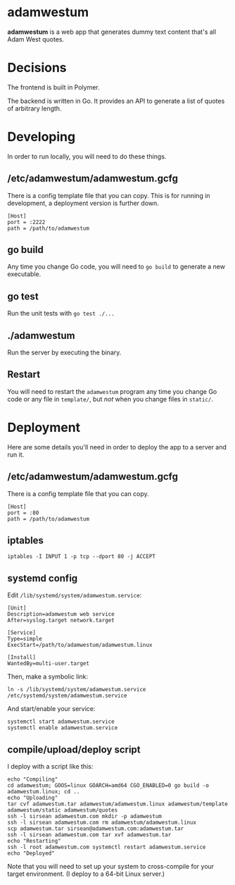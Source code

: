 adamwestum
==========

**adamwestum** is a web app that generates dummy text content that's all Adam West quotes.

# Decisions

The frontend is built in Polymer.

The backend is written in Go. It provides an API to generate a list of quotes of arbitrary length.

# Developing

In order to run locally, you will need to do these things.

## /etc/adamwestum/adamwestum.gcfg

There is a config template file that you can copy. This is for running in development, a deployment version is further down.

```
[Host]
port = :2222
path = /path/to/adamwestum
```

## go build

Any time you change Go code, you will need to `go build` to generate a new executable.

## go test

Run the unit tests with `go test ./...`

## ./adamwestum

Run the server by executing the binary.

## Restart

You will need to restart the `adamwestum` program any time you change Go code or any file in `template/`, but _not_ when you change files in `static/`.

# Deployment

Here are some details you'll need in order to deploy the app to a server and run it.

## /etc/adamwestum/adamwestum.gcfg

There is a config template file that you can copy.

```
[Host]
port = :80
path = /path/to/adamwestum
```

## iptables

```
iptables -I INPUT 1 -p tcp --dport 80 -j ACCEPT
```

## systemd config

Edit `/lib/systemd/system/adamwestum.service`:

```
[Unit]
Description=adamwestum web service
After=syslog.target network.target

[Service]
Type=simple
ExecStart=/path/to/adamwestum/adamwestum.linux

[Install]
WantedBy=multi-user.target
```

Then, make a symbolic link:

```
ln -s /lib/systemd/system/adamwestum.service /etc/systemd/system/adamwestum.service
```

And start/enable your service:

```
systemctl start adamwestum.service
systemctl enable adamwestum.service
```

## compile/upload/deploy script

I deploy with a script like this:

```
echo "Compiling"
cd adamwestum; GOOS=linux GOARCH=amd64 CGO_ENABLED=0 go build -o adamwestum.linux; cd ..
echo "Uploading"
tar cvf adamwestum.tar adamwestum/adamwestum.linux adamwestum/template adamwestum/static adamwestum/quotes
ssh -l sirsean adamwestum.com mkdir -p adamwestum
ssh -l sirsean adamwestum.com rm adamwestum/adamwestum.linux
scp adamwestum.tar sirsean@adamwestum.com:adamwestum.tar
ssh -l sirsean adamwestum.com tar xvf adamwestum.tar
echo "Restarting"
ssh -l root adamwestum.com systemctl restart adamwestum.service
echo "Deployed"
```

Note that you will need to set up your system to cross-compile for your target environment. (I deploy to a 64-bit Linux server.)

